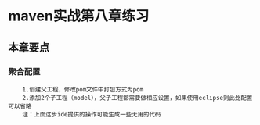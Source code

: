 # maven实战第八章练习
## 本章要点
### 聚合配置
		1.创建父工程，修改pom文件中打包方式为pom
		2.添加2个子工程（model），父子工程都需要做相应设置，如果使用eclipse则此处配置可以省略
		注：上面这步ide提供的操作可能生成一些无用的代码